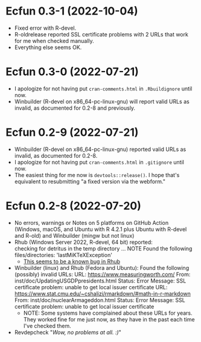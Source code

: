 # Ecfun 0.3-1 (2022-10-04)
* Fixed error with R-devel.  
* R-oldrelease reported SSL certificate problems with 2 URLs that work for me when checked manually.  
* Everything else seems OK.  

# Ecfun 0.3-0 (2022-07-21)
* I apologize for not having put `cran-comments.html` in `.Rbuildignore` until now.  
* Winbuilder (R-devel on x86_64-pc-linux-gnu) will report valid URLs as invalid, as documented for 0.2-8 and previously.   

# Ecfun 0.2-9 (2022-07-21)
* Winbuilder (R-devel on x86_64-pc-linux-gnu) reported valid URLs as invalid, as documented for 0.2-8.  
* I apologize for not having put `cran-comments.html` in `.gitignore` until now.  
* The easiest thing for me now is `devtools::release()`.  I hope that's equivalent to resubmitting "a fixed version via the webform."

# Ecfun 0.2-8 (2022-07-20)
* No errors, warnings or Notes on 5 platforms on GitHub Action (Windows, macOS, and Ubuntu with R 4.2.1 plus Ubuntu with R-devel and R-old) and Winbuilder (mingw but not linux)
* Rhub (Windows Server 2022, R-devel, 64 bit) reported:  
checking for detritus in the temp directory ... NOTE
Found the following files/directories:
  'lastMiKTeXException'
  - [This seems to be a known bug in Rhub](https://github.com/r-hub/rhub/issues/503)
* Winbuilder (linux) and Rhub (Fedora and Ubuntu): 
Found the following (possibly) invalid URLs:
  URL: https://www.measuringworth.com/
    From: inst/doc/UpdatingUSGDPpresidents.html
    Status: Error
    Message: SSL certificate problem: unable to get local issuer certificate
  URL: https://www.stat.cmu.edu/~cshalizi/rmarkdown/#math-in-r-markdown
    From: inst/doc/nuclearArmageddon.html
    Status: Error
    Message: SSL certificate problem: unable to get local issuer certificate
  - NOTE:  Some systems have complained about these URLs for years. They worked fine for me just now, as they have in the past each time I've checked them.  
* Revdepcheck "*Wow, no problems at all. :)*"
